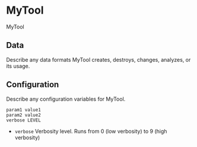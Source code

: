 # MyTool

MyTool

## Data

Describe any data formats MyTool creates, destroys, changes, analyzes, or its usage.




## Configuration

Describe any configuration variables for MyTool.

```
param1 value1
param2 value2
verbose LEVEL
```
* `verbose` Verbosity level. Runs from 0 (low verbosity) to 9 (high verbosity)